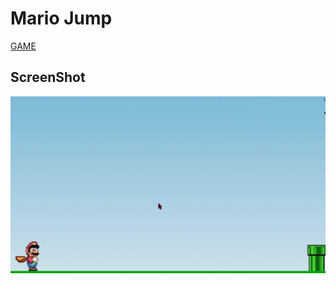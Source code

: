# Mario Jump

<a href="https://webappsandcoffee.000webhostapp.com/game" targe="_blank" rel="noopener noreferrer">GAME</a>

## ScreenShot

![alt text](embed.gif)
